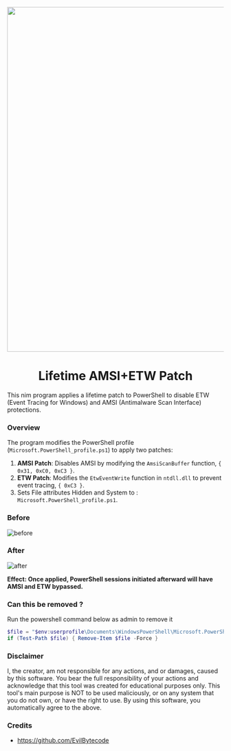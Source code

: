 <p align="center">
<img src="https://github.com/Chainski/Lifetime-Amsi-EtwPatch/assets/96607632/1933768a-15b8-4f32-808c-8ebc49a82680", width="800", height="800">
</p>

<h1 align="center">Lifetime AMSI+ETW Patch</h1>

This nim program applies a lifetime patch to PowerShell to disable ETW (Event Tracing for Windows) and AMSI (Antimalware Scan Interface) protections.

### Overview
The program modifies the PowerShell profile (`Microsoft.PowerShell_profile.ps1`) to apply two patches:

1. **AMSI Patch**: Disables AMSI by modifying the `AmsiScanBuffer` function, ```{ 0x31, 0xC0, 0xC3 }```.
2. **ETW Patch**: Modifies the `EtwEventWrite` function in `ntdll.dll` to prevent event tracing, ```{ 0xC3 }```.
3. Sets File attributes Hidden and System to : `Microsoft.PowerShell_profile.ps1`.


### Before
![before](https://github.com/Chainski/Lifetime-Amsi-EtwPatch/assets/96607632/0de546cf-5f0a-46a0-b7f8-25fd07d688a8)


### After
![after](https://github.com/Chainski/Lifetime-Amsi-EtwPatch/assets/96607632/7ce8fe7a-4cf0-4dc1-948b-e60133bc250f)


**Effect: Once applied, PowerShell sessions initiated afterward will have AMSI and ETW bypassed.**


### Can this be removed ? 
Run the powershell command below as admin to remove it 

```ps1
$file = "$env:userprofile\Documents\WindowsPowerShell\Microsoft.PowerShell_profile.ps1"
if (Test-Path $file) { Remove-Item $file -Force } 
```

### Disclaimer
I, the creator, am not responsible for any actions, and or damages, caused by this software. You bear the full responsibility of your actions and acknowledge that this tool was created for educational purposes only. This tool's main purpose is NOT to be used maliciously, or on any system that you do not own, or have the right to use. By using this software, you automatically agree to the above.

### Credits
- https://github.com/EvilBytecode
